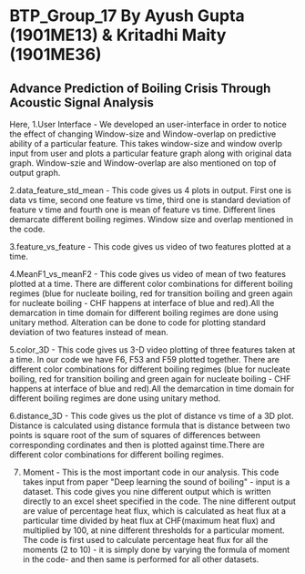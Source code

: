 # BTP_Group_17 By Ayush Gupta (1901ME13) & Kritadhi Maity (1901ME36)
## Advance Prediction of Boiling Crisis Through Acoustic Signal Analysis

Here,
1.User Interface - We developed an user-interface in order to notice the effect of changing Window-size and Window-overlap on predictive ability of a particular feature. This takes window-size and window overlp input from user and plots a particular feature graph along with original data graph. Window-szie and Window-overlap are also mentioned on top of output graph.

2.data_feature_std_mean - This code gives us 4 plots in output. First one is data vs time, second one feature vs time, third one is standard deviation of feature v time and fourth one is mean of feature vs time. Different lines demarcate different boiling regimes. Window size and overlap mentioned in the code.

3.feature_vs_feature - This code gives us video of two features plotted at a time.

4.MeanF1_vs_meanF2 - This code gives us video of mean of two features plotted at a time. There are different color combinations for different boiling regimes (blue for nucleate boiling, red for transition boiling and green again for nucleate boiling - CHF happens at interface of blue and red).All the demarcation in time domain for different boiling regimes are done using unitary method. Alteration can be done to code for plotting standard deviation of two features instead of mean.

5.color_3D - This code gives us 3-D video plotting of three features taken at a time. In our code we have F6, F53 and F59 plotted together. There are different color combinations for different boiling regimes (blue for nucleate boiling, red for transition boiling and green again for nucleate boiling - CHF happens at interface of blue and red).All the demarcation in time domain for different boiling regimes are done using unitary method.

6.distance_3D - This code gives us the plot of distance vs time of a 3D plot. Distance is calculated using distance formula that is distance between two points is square root of the sum of squares of differences between corresponding cordinates and then is plotted against time.There are different color combinations for different boiling regimes.

7. Moment - This is the most important code in our analysis. This code takes input from paper "Deep learning the sound of boiling" - input is a dataset. This code gives you nine different output which is written directly to an excel sheet specified in the code. The nine different output are value of percentage heat flux, which is calculated as heat flux at a particular time divided by heat flux at CHF(maximum heat flux) and multiplied by 100, at nine different thresholds for a particular moment. The code is first used to calculate percentage heat flux for all the moments (2 to 10) - it is simply done by varying the formula of moment in the code- and then same is performed for all other datasets. 
